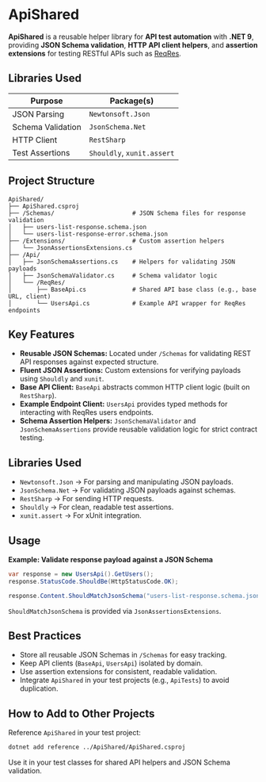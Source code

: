# ApiShared

**ApiShared** is a reusable helper library for **API test automation** with **.NET 9**, providing **JSON Schema validation**, **HTTP API client helpers**, and **assertion extensions** for testing RESTful APIs such as [ReqRes](https://reqres.in).

## Libraries Used

| Purpose            | Package(s)                                          |
|--------------------|-----------------------------------------------------|
| JSON Parsing       | `Newtonsoft.Json`                                   |
| Schema Validation  | `JsonSchema.Net`                                    |
| HTTP Client        | `RestSharp`                                         |
| Test Assertions    | `Shouldly`, `xunit.assert`                          |

## Project Structure

```
ApiShared/
├── ApiShared.csproj
├── /Schemas/                      # JSON Schema files for response validation
│   ├── users-list-response.schema.json
│   └── users-list-response-error.schema.json
├── /Extensions/                   # Custom assertion helpers
│   └── JsonAssertionsExtensions.cs
├── /Api/
│   ├── JsonSchemaAssertions.cs    # Helpers for validating JSON payloads
│   ├── JsonSchemaValidator.cs     # Schema validator logic
│   └── /ReqRes/
│       ├── BaseApi.cs             # Shared API base class (e.g., base URL, client)
│       └── UsersApi.cs            # Example API wrapper for ReqRes endpoints
```

## Key Features

- **Reusable JSON Schemas:** Located under `/Schemas` for validating REST API responses against expected structure.
- **Fluent JSON Assertions:** Custom extensions for verifying payloads using `Shouldly` and `xunit`.
- **Base API Client:** `BaseApi` abstracts common HTTP client logic (built on `RestSharp`).
- **Example Endpoint Client:** `UsersApi` provides typed methods for interacting with ReqRes users endpoints.
- **Schema Assertion Helpers:** `JsonSchemaValidator` and `JsonSchemaAssertions` provide reusable validation logic for strict contract testing.

## Libraries Used

- `Newtonsoft.Json` → For parsing and manipulating JSON payloads.
- `JsonSchema.Net` → For validating JSON payloads against schemas.
- `RestSharp` → For sending HTTP requests.
- `Shouldly` → For clean, readable test assertions.
- `xunit.assert` → For xUnit integration.

## Usage

**Example: Validate response payload against a JSON Schema**

```csharp
var response = new UsersApi().GetUsers();
response.StatusCode.ShouldBe(HttpStatusCode.OK);

response.Content.ShouldMatchJsonSchema("users-list-response.schema.json");
```

`ShouldMatchJsonSchema` is provided via `JsonAssertionsExtensions`.

## Best Practices

- Store all reusable JSON Schemas in `/Schemas` for easy tracking.
- Keep API clients (`BaseApi`, `UsersApi`) isolated by domain.
- Use assertion extensions for consistent, readable validation.
- Integrate `ApiShared` in your test projects (e.g., `ApiTests`) to avoid duplication.

## How to Add to Other Projects

Reference `ApiShared` in your test project:

```bash
dotnet add reference ../ApiShared/ApiShared.csproj
```

Use it in your test classes for shared API helpers and JSON Schema validation.
